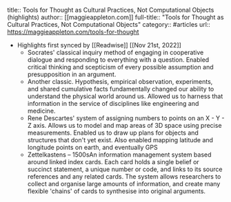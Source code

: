 title:: Tools for Thought as Cultural Practices, Not Computational Objects (highlights)
author:: [[maggieappleton.com]]
full-title:: "Tools for Thought as Cultural Practices, Not Computational Objects"
category:: #articles
url:: https://maggieappleton.com/tools-for-thought

- Highlights first synced by [[Readwise]] [[Nov 21st, 2022]]
	- Socrates' classical inquiry method of engaging in cooperative dialogue and
	  responding to everything with a question. Enabled critical thinking and
	  scepticism of every possible assumption and presupposition in an argument.
	- Another classic. Hypothesis, empirical observation, experiments, and
	  shared cumulative facts fundamentally changed our ability to understand
	  the physical world around us. Allowed us to harness that information in
	  the service of disciplines like engineering and medicine.
	- Rene Descartes' system of assigning numbers to points on an X - Y - Z
	  axis. Allows us to model and map areas of 3D space using precise
	  measurements. Enabled us to draw up plans for objects and structures that
	  don't yet exist. Also enabled mapping latitude and longitude points on
	  earth, and eventually GPS
	- Zettelkastens – 1500sAn information management system based around linked index cards. Each
	  card holds a single belief or succinct statement, a unique number or code,
	  and links to its source references and any related cards. The system
	  allows researchers to collect and organise large amounts of information,
	  and create many flexible 'chains' of cards to synthesise into original
	  arguments.
